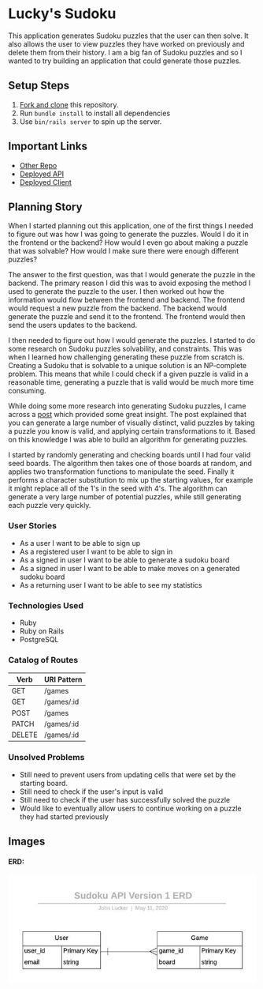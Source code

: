 # Lucky's Sudoku

This application generates Sudoku puzzles that the user can then solve. It also
allows the user to view puzzles they have worked on previously and delete them
from their history. I am a big fan of Sudoku puzzles and so I wanted to try
building an application that could generate those puzzles.

## Setup Steps

1. [Fork and clone](https://github.com/luckyswims/sudoku-api) this repository.
2. Run `bundle install` to install all dependencies
3. Use `bin/rails server` to spin up the server.

## Important Links

- [Other Repo](https://github.com/luckyswims/sudoku-client)
- [Deployed API](https://luckyswims-sudoku.herokuapp.com/)
- [Deployed Client](https://luckyswims.github.io/sudoku-client/#/)

## Planning Story

When I started planning out this application, one of the first things I needed
to figure out was how I was going to generate the puzzles. Would I do it in the
frontend or the backend? How would I even go about making a puzzle that was
solvable? How would I make sure there were enough different puzzles?  

The answer to the first question, was that I would generate the puzzle in the
backend. The primary reason I did this was to avoid exposing the method I used
to generate the puzzle to the user. I then worked out how the information would
flow between the frontend and backend. The frontend would request a new puzzle
from the backend. The backend would generate the puzzle and send it to the
frontend. The frontend would then send the users updates to the backend.  

I then needed to figure out how I would generate the puzzles. I started to do
some research on Sudoku puzzles solvability, and constraints. This was when I
learned how challenging generating these puzzle from scratch is. Creating a
Sudoku that is solvable to a unique solution is an NP-complete problem. This
means that while I could check if a given puzzle is valid in a reasonable time,
generating a puzzle that is valid would be much more time consuming.  

While doing some more research into generating Sudoku puzzles, I came across a
[post][1] which provided some great insight. The post explained that you can
generate a large number of visually distinct, valid puzzles by taking a puzzle
you know is valid, and applying certain transformations to it. Based on this
knowledge I was able to build an algorithm for generating puzzles.  

I started by randomly generating and checking boards until I had four valid
seed boards. The algorithm then takes one of those boards at random, and applies
two transformation functions to manipulate the seed. Finally it performs a
character substitution to mix up the starting values, for example it might
replace all of the 1's in the seed with 4's. The algorithm can generate a very
large number of potential puzzles, while still generating each puzzle very quickly.

### User Stories

- As a user I want to be able to sign up  
- As a registered user I want to be able to sign in  
- As a signed in user I want to be able to generate a sudoku board  
- As a signed in user I want to be able to make moves on a generated sudoku board  
- As a returning user I want to be able to see my statistics  

### Technologies Used

- Ruby  
- Ruby on Rails  
- PostgreSQL  

### Catalog of Routes

Verb         |	URI Pattern
------------ | -------------
GET | /games
GET | /games/:id
POST | /games
PATCH | /games/:id
DELETE | /games/:id

### Unsolved Problems

- Still need to prevent users from updating cells that were set by the starting board.
- Still need to check if the user's input is valid
- Still need to check if the user has successfully solved the puzzle
- Would like to eventually allow users to continue working on a puzzle they had started previously

## Images

#### ERD:
![ERD](./data/Sudoku-MVP-ERD.jpeg)

[1]: https://gamedev.stackexchange.com/questions/56149/how-can-i-generate-sudoku-puzzles
